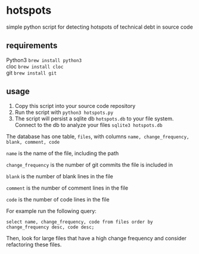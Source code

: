 # hotspots
simple python script for detecting hotspots of technical debt in source code

## requirements
Python3 `brew install python3`  
cloc `brew install cloc`  
git `brew install git`  

## usage
1. Copy this script into your source code repository
1. Run the script with `python3 hotspots.py`  
1. The script will persist a sqlite db `hotspots.db` to your file system. Connect to the db to analyze your files `sqlite3 hotspots.db`

The database has one table, `files`, with columns `name, change_frequency, blank, comment, code`

`name` is the name of the file, including the path

`change_frequency` is the number of git commits the file is included in

`blank` is the number of blank lines in the file

`comment` is the number of comment lines in the file

`code` is the number of code lines in the file

For example run the following query:
```
select name, change_frequency, code from files order by change_frequency desc, code desc;
```
Then, look for large files that have a high change frequency and consider refactoring these files.  
